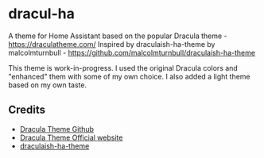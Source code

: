 # dracul-ha
A theme for Home Assistant based on the popular Dracula theme - https://draculatheme.com/
Inspired by draculaish-ha-theme by malcolmturnbull - https://github.com/malcolmturnbull/draculaish-ha-theme

This theme is work-in-progress.
I used the original Dracula colors and "enhanced" them with some of my own choice.
I also added a light theme based on my own taste.


## Credits
- [Dracula Theme Github](https://github.com/dracula)
- [Dracula Theme Official website](https://draculatheme.com)
- [draculaish-ha-theme](https://github.com/malcolmturnbull/draculaish-ha-theme) 